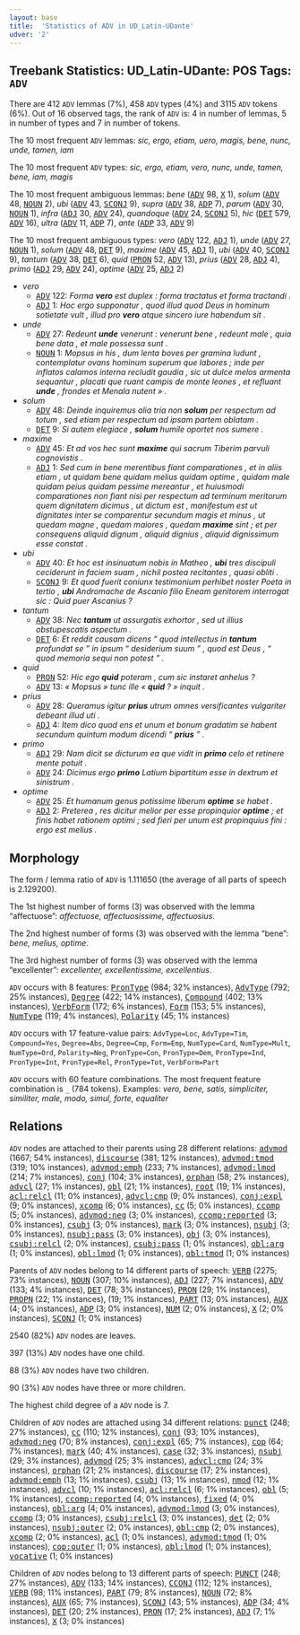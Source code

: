 ```yaml
---
layout: base
title:  'Statistics of ADV in UD_Latin-UDante'
udver: '2'
---
```


## Treebank Statistics: UD_Latin-UDante: POS Tags: `ADV`

There are 412 `ADV` lemmas (7%), 458 `ADV` types (4%) and 3115 `ADV` tokens (6%).
Out of 16 observed tags, the rank of `ADV` is: 4 in number of lemmas, 5 in number of types and 7 in number of tokens.

The 10 most frequent `ADV` lemmas: <em>sic, ergo, etiam, uero, magis, bene, nunc, unde, tamen, iam</em>

The 10 most frequent `ADV` types:  <em>sic, ergo, etiam, vero, nunc, unde, tamen, bene, iam, magis</em>

The 10 most frequent ambiguous lemmas: <em>bene</em> (<tt><a href="la_udante-pos-ADV.html">ADV</a></tt> 98, <tt><a href="la_udante-pos-X.html">X</a></tt> 1), <em>solum</em> (<tt><a href="la_udante-pos-ADV.html">ADV</a></tt> 48, <tt><a href="la_udante-pos-NOUN.html">NOUN</a></tt> 2), <em>ubi</em> (<tt><a href="la_udante-pos-ADV.html">ADV</a></tt> 43, <tt><a href="la_udante-pos-SCONJ.html">SCONJ</a></tt> 9), <em>supra</em> (<tt><a href="la_udante-pos-ADV.html">ADV</a></tt> 38, <tt><a href="la_udante-pos-ADP.html">ADP</a></tt> 7), <em>parum</em> (<tt><a href="la_udante-pos-ADV.html">ADV</a></tt> 30, <tt><a href="la_udante-pos-NOUN.html">NOUN</a></tt> 1), <em>infra</em> (<tt><a href="la_udante-pos-ADJ.html">ADJ</a></tt> 30, <tt><a href="la_udante-pos-ADV.html">ADV</a></tt> 24), <em>quandoque</em> (<tt><a href="la_udante-pos-ADV.html">ADV</a></tt> 24, <tt><a href="la_udante-pos-SCONJ.html">SCONJ</a></tt> 5), <em>hic</em> (<tt><a href="la_udante-pos-DET.html">DET</a></tt> 579, <tt><a href="la_udante-pos-ADV.html">ADV</a></tt> 16), <em>ultra</em> (<tt><a href="la_udante-pos-ADV.html">ADV</a></tt> 11, <tt><a href="la_udante-pos-ADP.html">ADP</a></tt> 7), <em>ante</em> (<tt><a href="la_udante-pos-ADP.html">ADP</a></tt> 33, <tt><a href="la_udante-pos-ADV.html">ADV</a></tt> 9)

The 10 most frequent ambiguous types:  <em>vero</em> (<tt><a href="la_udante-pos-ADV.html">ADV</a></tt> 122, <tt><a href="la_udante-pos-ADJ.html">ADJ</a></tt> 1), <em>unde</em> (<tt><a href="la_udante-pos-ADV.html">ADV</a></tt> 27, <tt><a href="la_udante-pos-NOUN.html">NOUN</a></tt> 1), <em>solum</em> (<tt><a href="la_udante-pos-ADV.html">ADV</a></tt> 48, <tt><a href="la_udante-pos-DET.html">DET</a></tt> 9), <em>maxime</em> (<tt><a href="la_udante-pos-ADV.html">ADV</a></tt> 45, <tt><a href="la_udante-pos-ADJ.html">ADJ</a></tt> 1), <em>ubi</em> (<tt><a href="la_udante-pos-ADV.html">ADV</a></tt> 40, <tt><a href="la_udante-pos-SCONJ.html">SCONJ</a></tt> 9), <em>tantum</em> (<tt><a href="la_udante-pos-ADV.html">ADV</a></tt> 38, <tt><a href="la_udante-pos-DET.html">DET</a></tt> 6), <em>quid</em> (<tt><a href="la_udante-pos-PRON.html">PRON</a></tt> 52, <tt><a href="la_udante-pos-ADV.html">ADV</a></tt> 13), <em>prius</em> (<tt><a href="la_udante-pos-ADV.html">ADV</a></tt> 28, <tt><a href="la_udante-pos-ADJ.html">ADJ</a></tt> 4), <em>primo</em> (<tt><a href="la_udante-pos-ADJ.html">ADJ</a></tt> 29, <tt><a href="la_udante-pos-ADV.html">ADV</a></tt> 24), <em>optime</em> (<tt><a href="la_udante-pos-ADV.html">ADV</a></tt> 25, <tt><a href="la_udante-pos-ADJ.html">ADJ</a></tt> 2)


* <em>vero</em>
  * <tt><a href="la_udante-pos-ADV.html">ADV</a></tt> 122: <em>Forma <b>vero</b> est duplex : forma tractatus et forma tractandi .</em>
  * <tt><a href="la_udante-pos-ADJ.html">ADJ</a></tt> 1: <em>Hoc ergo supponatur , quod illud quod Deus in hominum sotietate vult , illud pro <b>vero</b> atque sincero iure habendum sit .</em>
* <em>unde</em>
  * <tt><a href="la_udante-pos-ADV.html">ADV</a></tt> 27: <em>Redeunt <b>unde</b> venerunt : venerunt bene , redeunt male , quia bene data , et male possessa sunt .</em>
  * <tt><a href="la_udante-pos-NOUN.html">NOUN</a></tt> 1: <em>Mopsus in his , dum lenta boves per gramina ludunt , contemplatur ovans hominum superum que labores ; inde per inflatos calamos interna recludit gaudia , sic ut dulce melos armenta sequantur , placati que ruant campis de monte leones , et refluant <b>unde</b> , frondes et Menala nutent » .</em>
* <em>solum</em>
  * <tt><a href="la_udante-pos-ADV.html">ADV</a></tt> 48: <em>Deinde inquiremus alia tria non <b>solum</b> per respectum ad totum , sed etiam per respectum ad ipsam partem oblatam .</em>
  * <tt><a href="la_udante-pos-DET.html">DET</a></tt> 9: <em>Si autem elegiace , <b>solum</b> humile oportet nos sumere .</em>
* <em>maxime</em>
  * <tt><a href="la_udante-pos-ADV.html">ADV</a></tt> 45: <em>Et ad vos hec sunt <b>maxime</b> qui sacrum Tiberim parvuli cognovistis .</em>
  * <tt><a href="la_udante-pos-ADJ.html">ADJ</a></tt> 1: <em>Sed cum in bene merentibus fiant comparationes , et in aliis etiam , ut quidam bene quidam melius quidam optime , quidam male quidam peius quidam pessime mereantur , et huiusmodi comparationes non fiant nisi per respectum ad terminum meritorum quem dignitatem dicimus , ut dictum est , manifestum est ut dignitates inter se comparentur secundum magis et minus , ut quedam magne , quedam maiores , quedam <b>maxime</b> sint ; et per consequens aliquid dignum , aliquid dignius , aliquid dignissimum esse constat .</em>
* <em>ubi</em>
  * <tt><a href="la_udante-pos-ADV.html">ADV</a></tt> 40: <em>Et hoc est insinuatum nobis in Matheo , <b>ubi</b> tres discipuli ceciderunt in faciem suam , nichil postea recitantes , quasi obliti .</em>
  * <tt><a href="la_udante-pos-SCONJ.html">SCONJ</a></tt> 9: <em>Et quod fuerit coniunx testimonium perhibet noster Poeta in tertio , <b>ubi</b> Andromache de Ascanio filio Eneam genitorem interrogat sic : Quid puer Ascanius ?</em>
* <em>tantum</em>
  * <tt><a href="la_udante-pos-ADV.html">ADV</a></tt> 38: <em>Nec <b>tantum</b> ut assurgatis exhortor , sed ut illius obstupescatis aspectum .</em>
  * <tt><a href="la_udante-pos-DET.html">DET</a></tt> 6: <em>Et reddit causam dicens “ quod intellectus in <b>tantum</b> profundat se ” in ipsum “ desiderium suum ” , quod est Deus , “ quod memoria sequi non potest ” .</em>
* <em>quid</em>
  * <tt><a href="la_udante-pos-PRON.html">PRON</a></tt> 52: <em>Hic ego <b>quid</b> poteram , cum sic instaret anhelus ?</em>
  * <tt><a href="la_udante-pos-ADV.html">ADV</a></tt> 13: <em>« Mopsus » tunc ille « <b>quid</b> ? » inquit .</em>
* <em>prius</em>
  * <tt><a href="la_udante-pos-ADV.html">ADV</a></tt> 28: <em>Queramus igitur <b>prius</b> utrum omnes versificantes vulgariter debeant illud uti .</em>
  * <tt><a href="la_udante-pos-ADJ.html">ADJ</a></tt> 4: <em>Item dico quod ens et unum et bonum gradatim se habent secundum quintum modum dicendi “ <b>prius</b> ” .</em>
* <em>primo</em>
  * <tt><a href="la_udante-pos-ADJ.html">ADJ</a></tt> 29: <em>Nam dicit se dicturum ea que vidit in <b>primo</b> celo et retinere mente potuit .</em>
  * <tt><a href="la_udante-pos-ADV.html">ADV</a></tt> 24: <em>Dicimus ergo <b>primo</b> Latium bipartitum esse in dextrum et sinistrum .</em>
* <em>optime</em>
  * <tt><a href="la_udante-pos-ADV.html">ADV</a></tt> 25: <em>Et humanum genus potissime liberum <b>optime</b> se habet .</em>
  * <tt><a href="la_udante-pos-ADJ.html">ADJ</a></tt> 2: <em>Preterea , res dicitur melior per esse propinquior <b>optime</b> ; et finis habet rationem optimi ; sed fieri per unum est propinquius fini : ergo est melius .</em>

## Morphology

The form / lemma ratio of `ADV` is 1.111650 (the average of all parts of speech is 2.129200).

The 1st highest number of forms (3) was observed with the lemma “affectuose”: <em>affectuose, affectuosissime, affectuosius</em>.

The 2nd highest number of forms (3) was observed with the lemma “bene”: <em>bene, melius, optime</em>.

The 3rd highest number of forms (3) was observed with the lemma “excellenter”: <em>excellenter, excellentissime, excellentius</em>.

`ADV` occurs with 8 features: <tt><a href="la_udante-feat-PronType.html">PronType</a></tt> (984; 32% instances), <tt><a href="la_udante-feat-AdvType.html">AdvType</a></tt> (792; 25% instances), <tt><a href="la_udante-feat-Degree.html">Degree</a></tt> (422; 14% instances), <tt><a href="la_udante-feat-Compound.html">Compound</a></tt> (402; 13% instances), <tt><a href="la_udante-feat-VerbForm.html">VerbForm</a></tt> (172; 6% instances), <tt><a href="la_udante-feat-Form.html">Form</a></tt> (153; 5% instances), <tt><a href="la_udante-feat-NumType.html">NumType</a></tt> (119; 4% instances), <tt><a href="la_udante-feat-Polarity.html">Polarity</a></tt> (45; 1% instances)

`ADV` occurs with 17 feature-value pairs: `AdvType=Loc`, `AdvType=Tim`, `Compound=Yes`, `Degree=Abs`, `Degree=Cmp`, `Form=Emp`, `NumType=Card`, `NumType=Mult`, `NumType=Ord`, `Polarity=Neg`, `PronType=Con`, `PronType=Dem`, `PronType=Ind`, `PronType=Int`, `PronType=Rel`, `PronType=Tot`, `VerbForm=Part`

`ADV` occurs with 60 feature combinations.
The most frequent feature combination is `_` (784 tokens).
Examples: <em>vero, bene, satis, simpliciter, similiter, male, modo, simul, forte, equaliter</em>


## Relations

`ADV` nodes are attached to their parents using 28 different relations: <tt><a href="la_udante-dep-advmod.html">advmod</a></tt> (1667; 54% instances), <tt><a href="la_udante-dep-discourse.html">discourse</a></tt> (381; 12% instances), <tt><a href="la_udante-dep-advmod-tmod.html">advmod:tmod</a></tt> (319; 10% instances), <tt><a href="la_udante-dep-advmod-emph.html">advmod:emph</a></tt> (233; 7% instances), <tt><a href="la_udante-dep-advmod-lmod.html">advmod:lmod</a></tt> (214; 7% instances), <tt><a href="la_udante-dep-conj.html">conj</a></tt> (104; 3% instances), <tt><a href="la_udante-dep-orphan.html">orphan</a></tt> (58; 2% instances), <tt><a href="la_udante-dep-advcl.html">advcl</a></tt> (27; 1% instances), <tt><a href="la_udante-dep-obl.html">obl</a></tt> (21; 1% instances), <tt><a href="la_udante-dep-root.html">root</a></tt> (19; 1% instances), <tt><a href="la_udante-dep-acl-relcl.html">acl:relcl</a></tt> (11; 0% instances), <tt><a href="la_udante-dep-advcl-cmp.html">advcl:cmp</a></tt> (9; 0% instances), <tt><a href="la_udante-dep-conj-expl.html">conj:expl</a></tt> (9; 0% instances), <tt><a href="la_udante-dep-xcomp.html">xcomp</a></tt> (6; 0% instances), <tt><a href="la_udante-dep-cc.html">cc</a></tt> (5; 0% instances), <tt><a href="la_udante-dep-ccomp.html">ccomp</a></tt> (5; 0% instances), <tt><a href="la_udante-dep-advmod-neg.html">advmod:neg</a></tt> (3; 0% instances), <tt><a href="la_udante-dep-ccomp-reported.html">ccomp:reported</a></tt> (3; 0% instances), <tt><a href="la_udante-dep-csubj.html">csubj</a></tt> (3; 0% instances), <tt><a href="la_udante-dep-mark.html">mark</a></tt> (3; 0% instances), <tt><a href="la_udante-dep-nsubj.html">nsubj</a></tt> (3; 0% instances), <tt><a href="la_udante-dep-nsubj-pass.html">nsubj:pass</a></tt> (3; 0% instances), <tt><a href="la_udante-dep-obj.html">obj</a></tt> (3; 0% instances), <tt><a href="la_udante-dep-csubj-relcl.html">csubj:relcl</a></tt> (2; 0% instances), <tt><a href="la_udante-dep-csubj-pass.html">csubj:pass</a></tt> (1; 0% instances), <tt><a href="la_udante-dep-obl-arg.html">obl:arg</a></tt> (1; 0% instances), <tt><a href="la_udante-dep-obl-lmod.html">obl:lmod</a></tt> (1; 0% instances), <tt><a href="la_udante-dep-obl-tmod.html">obl:tmod</a></tt> (1; 0% instances)

Parents of `ADV` nodes belong to 14 different parts of speech: <tt><a href="la_udante-pos-VERB.html">VERB</a></tt> (2275; 73% instances), <tt><a href="la_udante-pos-NOUN.html">NOUN</a></tt> (307; 10% instances), <tt><a href="la_udante-pos-ADJ.html">ADJ</a></tt> (227; 7% instances), <tt><a href="la_udante-pos-ADV.html">ADV</a></tt> (133; 4% instances), <tt><a href="la_udante-pos-DET.html">DET</a></tt> (78; 3% instances), <tt><a href="la_udante-pos-PRON.html">PRON</a></tt> (29; 1% instances), <tt><a href="la_udante-pos-PROPN.html">PROPN</a></tt> (22; 1% instances),  (19; 1% instances), <tt><a href="la_udante-pos-PART.html">PART</a></tt> (13; 0% instances), <tt><a href="la_udante-pos-AUX.html">AUX</a></tt> (4; 0% instances), <tt><a href="la_udante-pos-ADP.html">ADP</a></tt> (3; 0% instances), <tt><a href="la_udante-pos-NUM.html">NUM</a></tt> (2; 0% instances), <tt><a href="la_udante-pos-X.html">X</a></tt> (2; 0% instances), <tt><a href="la_udante-pos-SCONJ.html">SCONJ</a></tt> (1; 0% instances)

2540 (82%) `ADV` nodes are leaves.

397 (13%) `ADV` nodes have one child.

88 (3%) `ADV` nodes have two children.

90 (3%) `ADV` nodes have three or more children.

The highest child degree of a `ADV` node is 7.

Children of `ADV` nodes are attached using 34 different relations: <tt><a href="la_udante-dep-punct.html">punct</a></tt> (248; 27% instances), <tt><a href="la_udante-dep-cc.html">cc</a></tt> (110; 12% instances), <tt><a href="la_udante-dep-conj.html">conj</a></tt> (93; 10% instances), <tt><a href="la_udante-dep-advmod-neg.html">advmod:neg</a></tt> (70; 8% instances), <tt><a href="la_udante-dep-conj-expl.html">conj:expl</a></tt> (65; 7% instances), <tt><a href="la_udante-dep-cop.html">cop</a></tt> (64; 7% instances), <tt><a href="la_udante-dep-mark.html">mark</a></tt> (40; 4% instances), <tt><a href="la_udante-dep-case.html">case</a></tt> (32; 3% instances), <tt><a href="la_udante-dep-nsubj.html">nsubj</a></tt> (29; 3% instances), <tt><a href="la_udante-dep-advmod.html">advmod</a></tt> (25; 3% instances), <tt><a href="la_udante-dep-advcl-cmp.html">advcl:cmp</a></tt> (24; 3% instances), <tt><a href="la_udante-dep-orphan.html">orphan</a></tt> (21; 2% instances), <tt><a href="la_udante-dep-discourse.html">discourse</a></tt> (17; 2% instances), <tt><a href="la_udante-dep-advmod-emph.html">advmod:emph</a></tt> (13; 1% instances), <tt><a href="la_udante-dep-csubj.html">csubj</a></tt> (13; 1% instances), <tt><a href="la_udante-dep-nmod.html">nmod</a></tt> (12; 1% instances), <tt><a href="la_udante-dep-advcl.html">advcl</a></tt> (10; 1% instances), <tt><a href="la_udante-dep-acl-relcl.html">acl:relcl</a></tt> (6; 1% instances), <tt><a href="la_udante-dep-obl.html">obl</a></tt> (5; 1% instances), <tt><a href="la_udante-dep-ccomp-reported.html">ccomp:reported</a></tt> (4; 0% instances), <tt><a href="la_udante-dep-fixed.html">fixed</a></tt> (4; 0% instances), <tt><a href="la_udante-dep-obl-arg.html">obl:arg</a></tt> (4; 0% instances), <tt><a href="la_udante-dep-advmod-lmod.html">advmod:lmod</a></tt> (3; 0% instances), <tt><a href="la_udante-dep-ccomp.html">ccomp</a></tt> (3; 0% instances), <tt><a href="la_udante-dep-csubj-relcl.html">csubj:relcl</a></tt> (3; 0% instances), <tt><a href="la_udante-dep-det.html">det</a></tt> (2; 0% instances), <tt><a href="la_udante-dep-nsubj-outer.html">nsubj:outer</a></tt> (2; 0% instances), <tt><a href="la_udante-dep-obl-cmp.html">obl:cmp</a></tt> (2; 0% instances), <tt><a href="la_udante-dep-xcomp.html">xcomp</a></tt> (2; 0% instances), <tt><a href="la_udante-dep-acl.html">acl</a></tt> (1; 0% instances), <tt><a href="la_udante-dep-advmod-tmod.html">advmod:tmod</a></tt> (1; 0% instances), <tt><a href="la_udante-dep-cop-outer.html">cop:outer</a></tt> (1; 0% instances), <tt><a href="la_udante-dep-obl-lmod.html">obl:lmod</a></tt> (1; 0% instances), <tt><a href="la_udante-dep-vocative.html">vocative</a></tt> (1; 0% instances)

Children of `ADV` nodes belong to 13 different parts of speech: <tt><a href="la_udante-pos-PUNCT.html">PUNCT</a></tt> (248; 27% instances), <tt><a href="la_udante-pos-ADV.html">ADV</a></tt> (133; 14% instances), <tt><a href="la_udante-pos-CCONJ.html">CCONJ</a></tt> (112; 12% instances), <tt><a href="la_udante-pos-VERB.html">VERB</a></tt> (98; 11% instances), <tt><a href="la_udante-pos-PART.html">PART</a></tt> (79; 8% instances), <tt><a href="la_udante-pos-NOUN.html">NOUN</a></tt> (72; 8% instances), <tt><a href="la_udante-pos-AUX.html">AUX</a></tt> (65; 7% instances), <tt><a href="la_udante-pos-SCONJ.html">SCONJ</a></tt> (43; 5% instances), <tt><a href="la_udante-pos-ADP.html">ADP</a></tt> (34; 4% instances), <tt><a href="la_udante-pos-DET.html">DET</a></tt> (20; 2% instances), <tt><a href="la_udante-pos-PRON.html">PRON</a></tt> (17; 2% instances), <tt><a href="la_udante-pos-ADJ.html">ADJ</a></tt> (7; 1% instances), <tt><a href="la_udante-pos-X.html">X</a></tt> (3; 0% instances)

